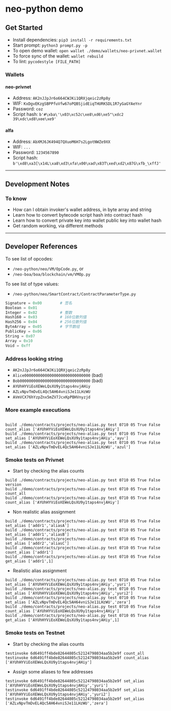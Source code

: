 # neo-python demo

## Get Started

* Install dependencies: `pip3 install -r requirements.txt`
* Start prompt: `python3 prompt.py -p`
* To open demo wallet: `open wallet ./demo/wallets/neo-privnet.wallet`
* To force sync of the wallet: `wallet rebuild`
* To lint: `pycodestyle [FILE_PATH]`

### Wallets

#### neo-privnet

* Address: `AK2nJJpJr6o664CWJKi1QRXjqeic2zRp8y`
* WIF: `KxDgvEKzgSBPPfuVfw67oPQBSjidEiqTHURKSDL1R7yGaGYAeYnr`
* Password: `coz`
* Script hash: `b'#\xba\'\x03\xc52c\xe8\xd6\xe5"\xdc2 39\xdc\xd8\xee\xe9'`

#### alfa

* Address: `AbXMJ6JK494Q7QXuoM6H7s2LgotNWZe9XX`
* WIF: `...`
* Password: `1234567890`
* Script hash: `b'\xd8\xa3[\x14L\xa8\xd3\xfa\x00\xad\x83T\xed\xd2\x87G\xfb_\xffJ'`

---

## Development Notes

### To know

* How can I obtain invoker's wallet address, in byte array and string
* Learn how to convert bytecode script hash into contract hash
* Learn how to convert private key into wallet public key into wallet hash
* Get random working, via different methods

---

## Developer References

To see list of opcodes:

* `/neo-python/neo/VM/OpCode.py`, or
* `/neo-boa/boa/blockchain/vm/VMOp.py`

To see list of type values:

* `/neo-python/neo/SmartContract/ContractParameterType.py`

``` py
Signature = 0x00        # 签名
Boolean = 0x01
Integer = 0x02          # 整数
Hash160 = 0x03          # 160位散列值
Hash256 = 0x04          # 256位散列值
ByteArray = 0x05        # 字节数组
PublicKey = 0x06
String = 0x07
Array = 0x10
Void = 0xff
```

### Address looking string

* `AK2nJJpJr6o664CWJKi1QRXjqeic2zRp8y`
* `Alice00000000000000000000000000000` (bad)
* `Bob0000000000000000000000000000000` (bad)
* `AYUhHYViEoXEWeLQsXU9y1taps4nvjAHiy`
* `AZLvNpvTmDvEL4Qc5AH64vniSJe11LHzWU`
* `AVmVCX76hYzpZnx5mZV7JcxKpPBHVnyzjd`

### More example executions

```

build ./demo/contracts/projects/neo-alias.py test 0710 05 True False count_alias ['AYUhHYViEoXEWeLQsXU9y1taps4nvjAHiy']
build ./demo/contracts/projects/neo-alias.py test 0710 05 True False set_alias ['AYUhHYViEoXEWeLQsXU9y1taps4nvjAHiy','ayu']
build ./demo/contracts/projects/neo-alias.py test 0710 05 True False set_alias ['AZLvNpvTmDvEL4Qc5AH64vniSJe11LHzWU','azul']

```

### Smoke tests on Privnet

* Start by checking the alias counts

```
build ./demo/contracts/projects/neo-alias.py test 0710 05 True False version
build ./demo/contracts/projects/neo-alias.py test 0710 05 True False count_all
build ./demo/contracts/projects/neo-alias.py test 0710 05 True False count_alias ['AYUhHYViEoXEWeLQsXU9y1taps4nvjAHiy']
```

* Non realistic alias assignment

```
build ./demo/contracts/projects/neo-alias.py test 0710 05 True False set_alias ['addr1','aliasA']
build ./demo/contracts/projects/neo-alias.py test 0710 05 True False set_alias ['addr1','aliasB']
build ./demo/contracts/projects/neo-alias.py test 0710 05 True False set_alias ['addr2','aliasC']
build ./demo/contracts/projects/neo-alias.py test 0710 05 True False count_alias ['addr1']
build ./demo/contracts/projects/neo-alias.py test 0710 05 True False get_alias ['addr1',1]
```

* Realistic alias assignment

```
build ./demo/contracts/projects/neo-alias.py test 0710 05 True False set_alias ['AYUhHYViEoXEWeLQsXU9y1taps4nvjAHiy','yuri']
build ./demo/contracts/projects/neo-alias.py test 0710 05 True False set_alias ['AYUhHYViEoXEWeLQsXU9y1taps4nvjAHiy','yuri2']
build ./demo/contracts/projects/neo-alias.py test 0710 05 True False set_alias ['AZLvNpvTmDvEL4Qc5AH64vniSJe11LHzWU','zera']
build ./demo/contracts/projects/neo-alias.py test 0710 05 True False count_alias ['AYUhHYViEoXEWeLQsXU9y1taps4nvjAHiy']
build ./demo/contracts/projects/neo-alias.py test 0710 05 True False get_alias ['AYUhHYViEoXEWeLQsXU9y1taps4nvjAHiy',1]
```

### Smoke tests on Testnet

* Start by checking the alias counts

```
testinvoke 6d6491ff4bde82644805c52124798034aa5b2e9f count_all
testinvoke 6d6491ff4bde82644805c52124798034aa5b2e9f count_alias ['AYUhHYViEoXEWeLQsXU9y1taps4nvjAHiy']
```

* Assign some aliases to few addresses

```
testinvoke 6d6491ff4bde82644805c52124798034aa5b2e9f set_alias ['AYUhHYViEoXEWeLQsXU9y1taps4nvjAHiy','yuri']
testinvoke 6d6491ff4bde82644805c52124798034aa5b2e9f set_alias ['AYUhHYViEoXEWeLQsXU9y1taps4nvjAHiy','yuri2']
testinvoke 6d6491ff4bde82644805c52124798034aa5b2e9f set_alias ['AZLvNpvTmDvEL4Qc5AH64vniSJe11LHzWU','zera']
```


